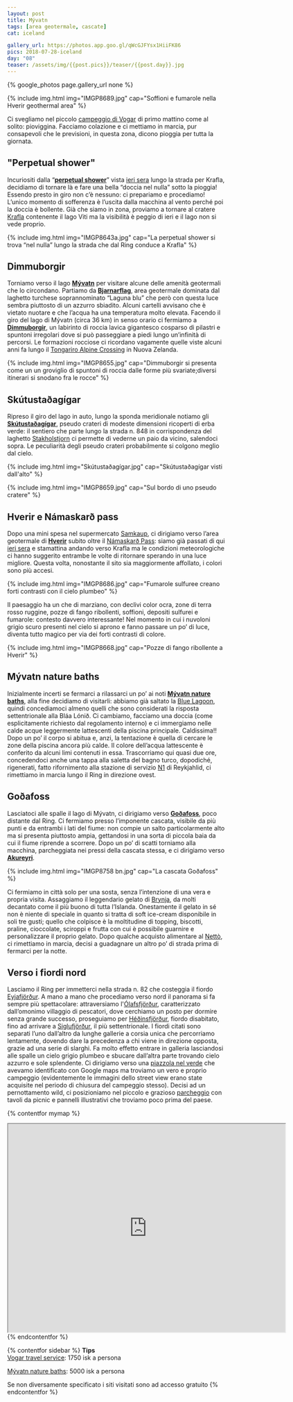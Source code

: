 ```yaml
---
layout: post
title: Mývatn
tags: [area geotermale, cascate]
cat: iceland

gallery_url: https://photos.app.goo.gl/qWcGJFYsx1HiiFK86
pics: 2018-07-28-iceland
day: "08"
teaser: /assets/img/{{post.pics}}/teaser/{{post.day}}.jpg
---
```


{% google_photos page.gallery_url none %}

{% include img.html img="IMGP8689.jpg" cap="Soffioni e fumarole nella Hverir geothermal area" %}

Ci svegliamo nel piccolo [campeggio di Vogar](https://www.vogartravelservice.com/camping) di primo mattino come al solito: pioviggina. Facciamo colazione e ci mettiamo in marcia, pur consapevoli che le previsioni, in questa zona, dicono pioggia per tutta la giornata.

## "Perpetual shower"

Incuriositi dalla “[**perpetual shower**](https://www.google.it/maps/place/Perpetual+Shower/@65.6808702,-16.7759945,460m/data=!3m1!1e3!4m13!1m7!3m6!1s0x48cd0a865dc5cee1:0xbc54b48a5353b22b!2sKrafla!3b1!8m2!3d65.7171196!4d-16.7544199!3m4!1s0x48cda01b9b441c73:0x495f26b708c98540!8m2!3d65.6810682!4d-16.7751957)” vista [ieri sera](https://www.van42.com/2018/08/03/iceland_07-fiordi-est.html) lungo la strada per Krafla, decidiamo di tornare là e fare una bella “doccia nel nulla” sotto la pioggia! Essendo presto in giro non c’è nessuno: ci prepariamo e procediamo! L’unico momento di sofferenza è l’uscita dalla macchina al vento perché poi la doccia è bollente. Già che siamo in zona, proviamo a tornare al cratere [Krafla](https://guidetoiceland.is/travel-iceland/drive/krafla) contenente il lago Viti ma la visibilità è peggio di ieri e il lago non si vede proprio.

{% include img.html img="IMGP8643a.jpg" cap="La perpetual shower si trova “nel nulla” lungo la strada che dal Ring conduce a Krafla" %}

## Dimmuborgir

Torniamo verso il lago [**Mývatn**](https://www.visitmyvatn.is/en) per visitare alcune delle amenità geotermali che lo circondano. Partiamo da [**Bjarnarflag**](https://guidetoiceland.is/travel-iceland/drive/bjarnarflag), area geotermale dominata dal laghetto turchese soprannominato “Laguna blu” che però con questa luce sembra piuttosto di un azzurro sbiadito. Alcuni cartelli avvisano che è vietato nuotare e che l’acqua ha una temperatura molto elevata. Facendo il giro del lago di Mývatn (circa 36 km) in senso orario ci fermiamo a [**Dimmuborgir**](https://guidetoiceland.is/travel-iceland/drive/dimmuborgir), un labirinto di roccia lavica gigantesco cosparso di pilastri e spuntoni irregolari dove si può passeggiare a piedi lungo un’infinità di percorsi. Le formazioni rocciose ci ricordano vagamente quelle viste alcuni anni fa lungo il [Tongariro Alpine Crossing](https://www.van42.com/2012/12/29/nz_04-tongariro.html) in Nuova Zelanda.

{% include img.html img="IMGP8655.jpg" cap="Dimmuborgir si presenta come un un groviglio di spuntoni di roccia dalle forme più svariate;diversi itinerari si snodano fra le rocce" %}

## Skútustaðagígar

Ripreso il giro del lago in auto, lungo la sponda meridionale notiamo gli [**Skútustaðagígar**](https://guidetoiceland.is/travel-iceland/drive/skutustadagigar), pseudo crateri di modeste dimensioni ricoperti di erba verde: il sentiero che parte lungo la strada n. 848 in corrispondenza del laghetto [Stakholstjorn](https://www.google.com/maps/place/848,+Iceland/@65.5677164,-17.0380214,509m/data=!3m1!1e3!4m13!1m7!3m6!1s0x48cd9c8299e6a639:0xda963722b4cbd77a!2zU3Rha2jDs2xzdGrDtnJu!3b1!8m2!3d65.5703276!4d-17.0276005!3m4!1s0x48cd9b628e94acaf:0x8428199a8baf291a!8m2!3d65.5674306!4d-17.0356149) ci permette di vederne un paio da vicino, salendoci sopra. Le peculiarità degli pseudo crateri probabilmente si colgono meglio dal cielo.

{% include img.html img="Skútustaðagígar.jpg" cap="Skútustaðagígar visti dall'alto" %}

{% include img.html img="IMGP8659.jpg" cap="Sul bordo di uno pseudo cratere" %}

## Hverir e Námaskarð pass

Dopo una mini spesa nel supermercato [Samkaup](https://www.google.it/maps/place/Samkaup+Strax/@65.640974,-16.9118337,16.67z/data=!4m13!1m7!3m6!1s0x48cd9c44953c07dd:0xcde4cb0dbf732a88!2zTcO9dmF0bg!3b1!8m2!3d65.60386!4d-16.9961055!3m4!1s0x0:0x2c3c5e61aa887a05!8m2!3d65.6418542!4d-16.911006), ci dirigiamo verso l’area geotermale di [**Hverir**](https://guidetoiceland.is/travel-iceland/drive/namafjall-geothermal-area) subito oltre il [Námaskarð Pass](https://guidetoiceland.is/travel-iceland/drive/namaskard): siamo già passati di qui [ieri sera](https://www.van42.com/2018/08/03/iceland_07-fiordi-est.html) e stamattina andando verso Krafla ma le condizioni meteorologiche ci hanno suggerito entrambe le volte di ritornare sperando in una luce migliore. Questa volta, nonostante il sito sia maggiormente affollato, i colori sono più accesi.

{% include img.html img="IMGP8686.jpg" cap="Fumarole sulfuree creano forti contrasti con il cielo plumbeo" %}

Il paesaggio ha un che di marziano, con declivi color ocra, zone di terra rosso ruggine, pozze di fango ribollenti, soffioni, depositi sulfurei e fumarole: contesto davvero interessante! Nel momento in cui i nuvoloni grigio scuro presenti nel cielo si aprono e fanno passare un po’ di luce, diventa tutto magico per via dei forti contrasti di colore.

{% include img.html img="IMGP8668.jpg" cap="Pozze di fango ribollente a Hverir" %}
## Mývatn nature baths

Inizialmente incerti se fermarci a rilassarci un po’ ai noti [**Mývatn nature baths**](https://myvatnnaturebaths.is/), alla fine decidiamo di visitarli: abbiamo già saltato la [Blue Lagoon](https://www.bluelagoon.com/), quindi concediamoci almeno quelli che sono considerati la risposta settentrionale alla Bláa Lónið. Ci cambiamo, facciamo una doccia (come esplicitamente richiesto dal regolamento interno) e ci immergiamo nelle calde acque leggermente lattescenti della piscina principale. Caldissima!! Dopo un po’ il corpo si abitua e, anzi, la tentazione è quella di cercare le zone della piscina ancora più calde. Il colore dell’acqua lattescente è conferito da alcuni limi contenuti in essa. Trascorriamo qui quasi due ore, concedendoci anche una tappa alla saletta del bagno turco, dopodiché, rigenerati, fatto rifornimento alla stazione di servizio [N1](https://www.n1.is/en) di Reykjahlid, ci rimettiamo in marcia lungo il Ring in direzione ovest.

## Goðafoss

Lasciatoci alle spalle il lago di Mývatn, ci dirigiamo verso [**Goðafoss**](https://www.northiceland.is/en/destinations/nature/waterfalls/godafoss-waterfall), poco distante dal Ring. Ci fermiamo presso l’imponente cascata, visibile da più punti e da entrambi i lati del fiume: non compie un salto particolarmente alto ma si presenta piuttosto ampia, gettandosi in una sorta di piccola baia da cui il fiume riprende a scorrere. Dopo un po’ di scatti torniamo alla macchina, parcheggiata nei pressi della cascata stessa, e ci dirigiamo verso [**Akureyri**](https://www.visitakureyri.is/en).

{% include img.html img="IMGP8758 bn.jpg" cap="La cascata Goðafoss" %}

Ci fermiamo in città solo per una sosta, senza l’intenzione di una vera e propria visita. Assaggiamo il leggendario gelato di [Brynja](https://www.visitakureyri.is/en/see-and-do/eat-drink/ice-cream-brynja), da molti decantato come il più buono di tutta l’Islanda. Onestamente il gelato in sé non è niente di speciale in quanto si tratta di soft ice-cream disponibile in soli tre gusti; quello che colpisce è la moltitudine di topping, biscotti, praline, cioccolate, sciroppi e frutta con cui è possibile guarnire e personalizzare il proprio gelato. Dopo qualche acquisto alimentare al [Nettò](https://www.google.com/maps/place/Nett%C3%B3/@65.6774326,-18.1187146,15z/data=!4m5!3m4!1s0x0:0x5767f3d03bab7c08!8m2!3d65.6774326!4d-18.1187146), ci rimettiamo in marcia, decisi a guadagnare un altro po’ di strada prima di fermarci per la notte.

## Verso i fiordi nord

Lasciamo il Ring per immetterci nella strada n. 82 che costeggia il fiordo [Eyjafjörður](https://guidetoiceland.is/travel-iceland/drive/eyjafjordur). A mano a mano che procediamo verso nord il panorama si fa sempre più spettacolare: attraversiamo l'[Ólafsfjörður](https://www.northiceland.is/en/destinations/towns/olafsfjordur), caratterizzato dall’omonimo villaggio di pescatori, dove cerchiamo un posto per dormire senza grande successo, proseguiamo per [Héðinsfjörður](https://it.wikipedia.org/wiki/H%C3%A9%C3%B0insfj%C3%B6r%C3%B0ur), fiordo disabitato, fino ad arrivare a [Siglufjörður](https://www.northiceland.is/en/destinations/towns/siglufjordur), il più settentrionale. I fiordi citati sono separati l’uno dall’altro da lunghe gallerie a corsia unica che percorriamo lentamente, dovendo dare la precedenza a chi viene in direzione opposta, grazie ad una serie di slarghi. Fa molto effetto entrare in galleria lasciandosi alle spalle un cielo grigio plumbeo e sbucare dall’altra parte trovando cielo azzurro e sole splendente. Ci dirigiamo verso una [piazzola nel verde](https://www.google.it/maps/place/66%C2%B008'23.7%22N+18%C2%B055'30.7%22W/@66.1399184,-18.9268794,360m/data=!3m2!1e3!4b1!4m14!1m7!3m6!1s0x48d2ca166395c12f:0xf714c15efd39b161!2zU2lnbHVmasO2csOwdXIsIEljZWxhbmQ!3b1!8m2!3d66.1511755!4d-18.9112652!3m5!1s0x0:0x0!7e2!8m2!3d66.1399143!4d-18.9251803) che avevamo identificato con Google maps ma troviamo un vero e proprio campeggio (evidentemente le immagini dello street view erano state acquisite nel periodo di chiusura del campeggio stesso). Decisi ad un pernottamento wild, ci posizioniamo  nel piccolo e grazioso [parcheggio](https://park4night.com/lieu/79234/parking-day-and-night/siglufjar%C3%B0arvegur/iceland/#.YzCPdHZByUl) con tavoli da picnic e pannelli illustrativi che troviamo poco prima del paese.

{% contentfor mymap %}
<iframe src="https://www.google.com/maps/d/embed?mid=1WgHhRoisSy6_Twmu_iWv1V1ws3xmEro2&ehbc=2E312F" width="640" height="480"></iframe>
{% endcontentfor %}

{% contentfor sidebar %}
**Tips**  
[Vogar travel service](https://www.vogartravelservice.com/): 1750 isk a persona

[Mývatn nature baths](https://myvatnnaturebaths.is/): 5000 isk a persona

Se non diversamente specificato i siti visitati sono ad accesso gratuito
{% endcontentfor %}